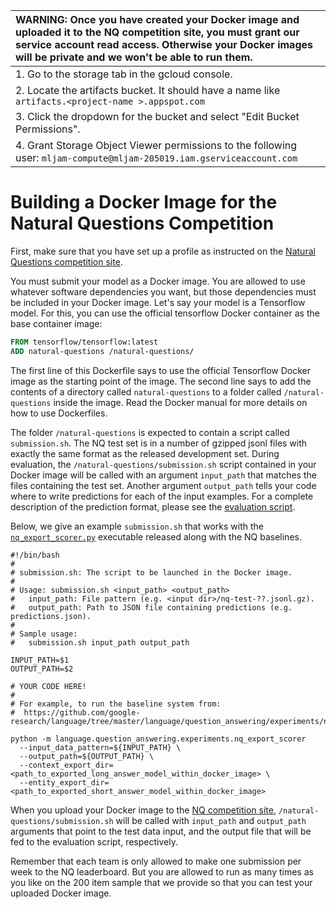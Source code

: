 |WARNING: Once you have created your Docker image and uploaded it to the NQ competition site, you must  grant our service account read access. Otherwise your Docker images will be private and we won't be able to run them. |
| :--- |
| 1. Go to the storage tab in the gcloud console. |
| 2. Locate the artifacts bucket. It should have a name like `artifacts.<project-name >.appspot.com` |
| 3. Click the dropdown for the bucket and select "Edit Bucket Permissions". |
| 4. Grant Storage Object Viewer permissions to the following user: `mljam-compute@mljam-205019.iam.gserviceaccount.com` |

# Building a Docker Image for the Natural Questions Competition
First, make sure that you have set up a profile as instructed on the
[Natural Questions competition site](http://ai.google.com/research/NaturalQuestions/competition).

You must submit your model as a Docker image. You are allowed to use whatever
software dependencies you want, but those dependencies must be included in your
Docker image. Let's say your model is a Tensorflow model. For this, you can use
the official tensorflow Docker container as the base container image:

```dockerfile
FROM tensorflow/tensorflow:latest
ADD natural-questions /natural-questions/
```

The first line of this Dockerfile says to use the official Tensorflow Docker
image as the starting point of the image. The second line says to add the
contents of a directory called `natural-questions` to a folder called
`/natural-questions` inside the image. Read the Docker manual for more details
on how to use Dockerfiles.

The folder `/natural-questions` is expected to contain a script called
`submission.sh`. The NQ test set is in a number of gzipped jsonl files
with exactly the same format as the released development set. During
evaluation, the `/natural-questions/submission.sh` script contained in
your Docker image will be called with an argument `input_path` that
matches the files containing the test set. Another argument `output_path`
tells your code where to write predictions for each of the input examples.
For a complete description of the prediction format, please see the
[evaluation script](nq_eval.py).

Below, we give an example `submission.sh` that works with the
[`nq_export_scorer.py`](https://github.com/google-research/language/tree/master/language/question_answering/experiments/nq_export_scorer.py)
 executable released along with the NQ baselines.

```shell
#!/bin/bash
#
# submission.sh: The script to be launched in the Docker image.
#
# Usage: submission.sh <input_path> <output_path>
#   input_path: File pattern (e.g. <input dir>/nq-test-??.jsonl.gz).
#   output_path: Path to JSON file containing predictions (e.g. predictions.json).
#
# Sample usage:
#   submission.sh input_path output_path

INPUT_PATH=$1
OUTPUT_PATH=$2

# YOUR CODE HERE!
#
# For example, to run the baseline system from:
#  https://github.com/google-research/language/tree/master/language/question_answering/experiments/nq_export_scorer.py)

python -m language.question_answering.experiments.nq_export_scorer
  --input_data_pattern=${INPUT_PATH} \
  --output_path=${OUTPUT_PATH} \
  --context_export_dir=<path_to_exported_long_answer_model_within_docker_image> \
  --entity_export_dir=<path_to_exported_short_answer_model_within_docker_image>
```

When you upload your Docker image to the
[NQ competition site](http://ai.google.com/research/NaturalQuestions/competition),
`/natural-questions/submission.sh` will be called with `input_path` and
`output_path` arguments that point to the test data input, and the output
file that will be fed to the evaluation script, respectively.

Remember that each team is only allowed to make one submission per week to the
NQ leaderboard. But you are allowed to run as many times as you like on
the 200 item sample that we provide so that you can test your uploaded Docker
image.

